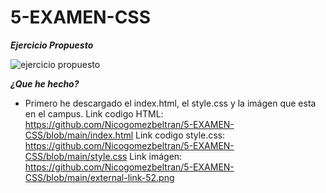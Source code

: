 # 5-EXAMEN-CSS
***Ejercicio Propuesto***

![ejercicio propuesto](https://user-images.githubusercontent.com/73166385/110806236-24d17c00-8282-11eb-8b0b-eb5b5bb2a965.PNG)

***¿Que he hecho?***
* Primero he descargado el index.html, el style.css y la imágen que esta en el campus.
  Link codigo HTML: https://github.com/Nicogomezbeltran/5-EXAMEN-CSS/blob/main/index.html
  Link codigo style.css: https://github.com/Nicogomezbeltran/5-EXAMEN-CSS/blob/main/style.css
  Link imágen: https://github.com/Nicogomezbeltran/5-EXAMEN-CSS/blob/main/external-link-52.png



